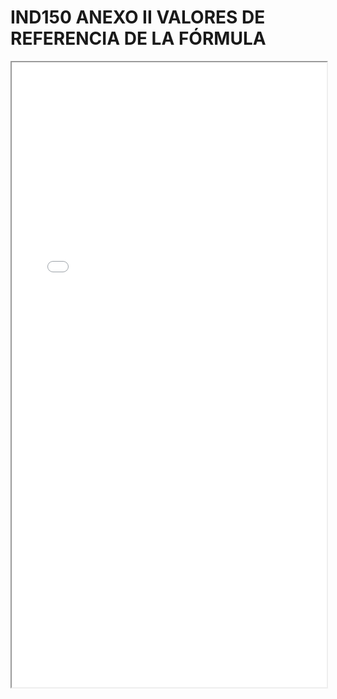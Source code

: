 
# IND150 ANEXO II VALORES DE REFERENCIA DE LA FÓRMULA

<iframe src="../IND150 ANEXO II VALORES DE REFERENCIA DE LA FÓRMULA.pdf" width="100%" height="1000px"></iframe>


